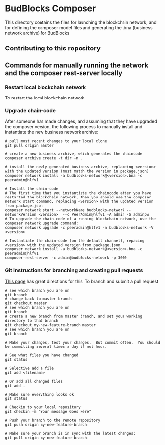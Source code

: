 # BudBlocks Composer

This directory contains the files for launching the blockchain network, and for defining the composer model files and generating the .bna (business network archive) for BudBlocks


## Contributing to this repository


## Commands for manually running the network and the composer rest-server locally

### Restart local blockchain network
To restart the local blockchain network

### Upgrade chain-code
After someone has made changes, and assuming that they have upgraded the composer version, the following process to manually install and instantiate the new business network archive:

```
# pull most recent changes to your local clone
git pull origin master

# create a new business archive, which generates the chaincode
composer archive create -t dir -n .

# install the newly generated business archive, replaceing <version> with the updated version (must match the version in package.json)
composer network install -a budblocks-network@<version>.bna -c peeradmin@hlfv1

# Install the chain-code
# The first time that you instantiate the chaincode after you have restarted the blockchain network, then you should use the composer network start command, replacing <version> with the updated version from package.json
composer network start --networkName budblocks-network --networkVersion <version>  --c PeerAdmin@hlfv1 -A admin -S adminpw
# To upgrade the chain-code of a running blockchain network, use the composer network upgrade command:
composer network upgrade -c peeradmin@hlfv1 -n budblocks-network -V <version>

# Instantiate the chain-code (on the default channel), repacing <version> with the updated version from package.json
composer network install -a budblocks-network@<version>.bna -c peeradmin@hlfv1
composer-rest-server -c admin@budblocks-network -p 3000
```

### Git Instructions for branching and creating pull requests
[This page](https://gist.github.com/blackfalcon/8428401) has great directions for this.
To branch and submit a pull request

```
# see which branch you are on
git branch
# change back to master branch
git checkout master
# see which branch you are on
git branch
# create a new branch from master branch, and set your working directory to that branch
git checkout my-new-feature-branch master
# see which branch you are on
git branch

# Make your changes, test your changes.  But commit often.  You should be committing several times a day if not hour.

# See what files you have changed
git status

# Selective add a file
git add <filename>

# Or add all changed files
git add .

# Make sure everything looks ok
git status

# Checkin to your local repository
git checkin -m "Your message Goes Here"

# Push your branch to the remote repository
git push origin my-new-feature-branch

# Make sure your branch is in sync with the latest changes:
git pull origin my-new-feature-branch











```
